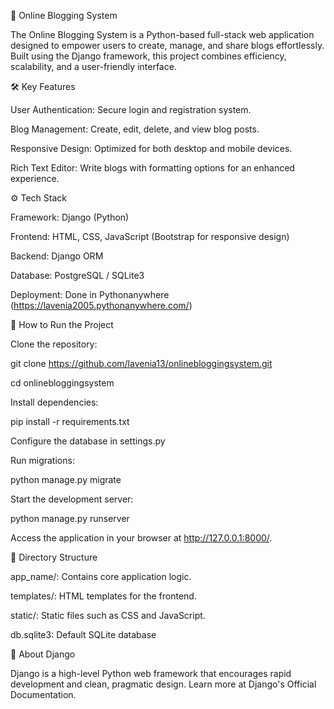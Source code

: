 🌟 Online Blogging System

The Online Blogging System is a Python-based full-stack web application designed to empower users to create, manage, and share blogs effortlessly. 
Built using the Django framework, this project combines efficiency, scalability, and a user-friendly interface.

🛠️ Key Features

User Authentication: Secure login and registration system.

Blog Management: Create, edit, delete, and view blog posts.

Responsive Design: Optimized for both desktop and mobile devices.

Rich Text Editor: Write blogs with formatting options for an enhanced experience.

⚙️ Tech Stack

Framework: Django (Python)

Frontend: HTML, CSS, JavaScript (Bootstrap for responsive design)

Backend: Django ORM

Database: PostgreSQL / SQLite3 

Deployment: Done in Pythonanywhere (https://lavenia2005.pythonanywhere.com/)

🚀 How to Run the Project

Clone the repository:

git clone https://github.com/lavenia13/onlinebloggingsystem.git  

cd onlinebloggingsystem  

Install dependencies:

pip install -r requirements.txt 

Configure the database in settings.py 

Run migrations:

python manage.py migrate  

Start the development server:

python manage.py runserver  

Access the application in your browser at http://127.0.0.1:8000/.

📂 Directory Structure

app_name/: Contains core application logic.

templates/: HTML templates for the frontend.

static/: Static files such as CSS and JavaScript.

db.sqlite3: Default SQLite database

📖 About Django

Django is a high-level Python web framework that encourages rapid development and clean, pragmatic design. Learn more at Django's Official Documentation.
